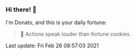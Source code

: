 ### Hi there! 👋 

I'm Donato, and this is your daily fortune:

> 🥠 Actions speak louder than fortune cookies.

Last update: Fri Feb 26 08:57:03 2021